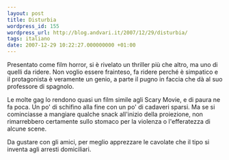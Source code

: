 ```yaml
---
layout: post
title: Disturbia
wordpress_id: 155
wordpress_url: http://blog.andvari.it/2007/12/29/disturbia/
tags: italiano
date: 2007-12-29 10:22:27.000000000 +01:00
---
```

Presentato come film horror, si è rivelato un thriller più che altro, ma uno di quelli da ridere. Non voglio essere frainteso, fa ridere perché è simpatico e il protagonista è veramente un genio, a parte il pugno in faccia che dà al suo professore di spagnolo.

Le molte gag lo rendono quasi un film simile agli Scary Movie, e di paura ne fa poca. Un po' di schifino alla fine con un po' di cadaveri sparsi. Ma se si cominciasse a mangiare qualche snack all'inizio della proiezione, non rimarrebbero certamente sullo stomaco per la violenza o l'efferatezza di alcune scene.

Da gustare con gli amici, per meglio apprezzare le cavolate che il tipo si inventa agli arresti domiciliari.
